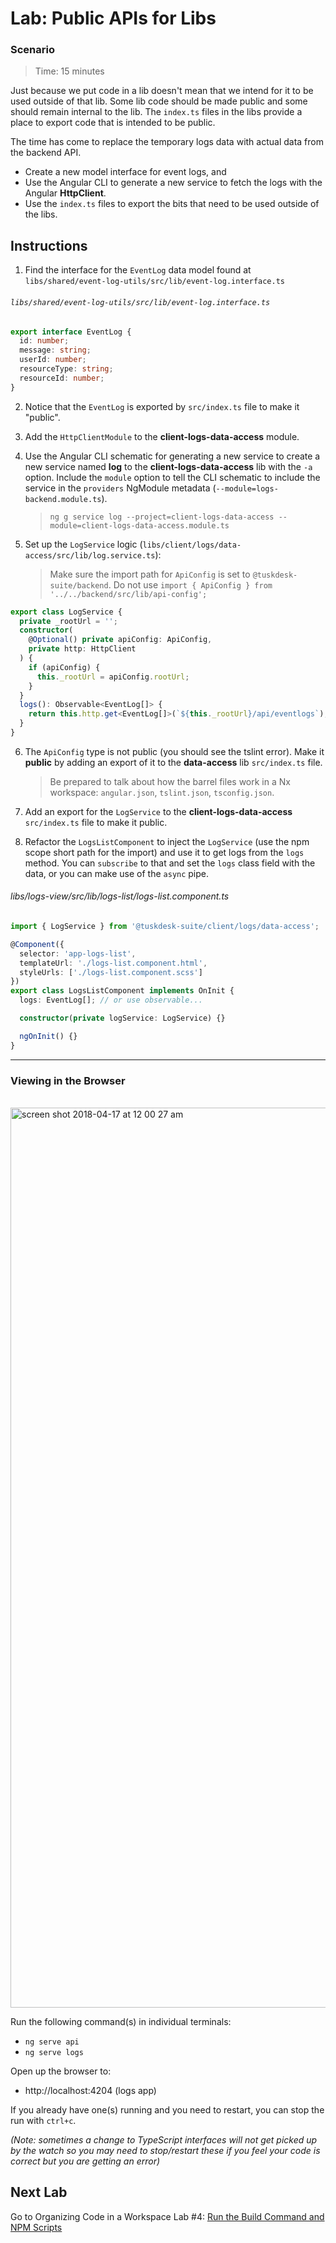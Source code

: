 # Lab: Public APIs for Libs

### Scenario

> Time: 15 minutes

Just because we put code in a lib doesn't mean that we intend for it to be used outside of that lib. Some lib code should be made public and some should remain internal to the lib. The `index.ts` files in the libs provide a place to export code that is intended to be public.

The time has come to replace the temporary logs data with actual data from the backend API.

- Create a new model interface for event logs, and
- Use the Angular CLI to generate a new service to fetch the logs with the Angular **HttpClient**.
- Use the `index.ts` files to export the bits that need to be used outside of the libs.

## Instructions

1. Find the interface for the `EventLog` data model found at `libs/shared/event-log-utils/src/lib/event-log.interface.ts`

###### `libs/shared/event-log-utils/src/lib/event-log.interface.ts`

```ts
export interface EventLog {
  id: number;
  message: string;
  userId: number;
  resourceType: string;
  resourceId: number;
}
```

2. Notice that the `EventLog` is exported by `src/index.ts` file to make it "public".

3. Add the `HttpClientModule` to the **client-logs-data-access** module.

4. Use the Angular CLI schematic for generating a new service to create a new service named **log** to the **client-logs-data-access** lib with the `-a` option. Include the `module` option to tell the CLI schematic to include the service in the `providers` NgModule metadata (`--module=logs-backend.module.ts`).

   > `ng g service log --project=client-logs-data-access --module=client-logs-data-access.module.ts`

5. Set up the `LogService` logic (`libs/client/logs/data-access/src/lib/log.service.ts`):
   > Make sure the import path for `ApiConfig` is set to `@tuskdesk-suite/backend`. Do not use `import { ApiConfig } from '../../backend/src/lib/api-config';`

```typescript
export class LogService {
  private _rootUrl = '';
  constructor(
    @Optional() private apiConfig: ApiConfig,
    private http: HttpClient
  ) {
    if (apiConfig) {
      this._rootUrl = apiConfig.rootUrl;
    }
  }
  logs(): Observable<EventLog[]> {
    return this.http.get<EventLog[]>(`${this._rootUrl}/api/eventlogs`);
  }
}
```

6. The `ApiConfig` type is not public (you should see the tslint error). Make it **public** by adding an export of it to the **data-access** lib `src/index.ts` file.

   > Be prepared to talk about how the barrel files work in a Nx workspace: `angular.json`, `tslint.json`, `tsconfig.json`.

7. Add an export for the `LogService` to the **client-logs-data-access** `src/index.ts` file to make it public.

8. Refactor the `LogsListComponent` to inject the `LogService` (use the npm scope short path for the import) and use it to get logs from the `logs` method. You can `subscribe` to that and set the `logs` class field with the data, or you can make use of the `async` pipe.

###### libs/logs-view/src/lib/logs-list/logs-list.component.ts

```ts
import { LogService } from '@tuskdesk-suite/client/logs/data-access';

@Component({
  selector: 'app-logs-list',
  templateUrl: './logs-list.component.html',
  styleUrls: ['./logs-list.component.scss']
})
export class LogsListComponent implements OnInit {
  logs: EventLog[]; // or use observable...

  constructor(private logService: LogService) {}

  ngOnInit() {}
}
```

---

### Viewing in the Browser

<br/>

<img width="1440" alt="screen shot 2018-04-17 at 12 00 27 am" src="https://user-images.githubusercontent.com/210413/38851293-6dd66dbe-41d2-11e8-8d02-324226819ce7.png">

Run the following command(s) in individual terminals:

- `ng serve api`
- `ng serve logs`

Open up the browser to:

- http://localhost:4204 (logs app)

If you already have one(s) running and you need to restart, you can stop the run with `ctrl+c`.

_(Note: sometimes a change to TypeScript interfaces will not get picked up by the watch so you may need to stop/restart these if you feel your code is correct but you are getting an error)_

## Next Lab

Go to Organizing Code in a Workspace Lab #4: [Run the Build Command and NPM Scripts](lab-4.md)
